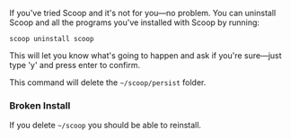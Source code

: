 If you've tried Scoop and it's not for you—no problem. You can uninstall Scoop and all the programs you've installed with Scoop by running:

    scoop uninstall scoop

This will let you know what's going to happen and ask if you're sure—just type 'y' and press enter to confirm.

This command will delete the `~/scoop/persist` folder.
### Broken Install

If you delete `~/scoop` you should be able to reinstall.

